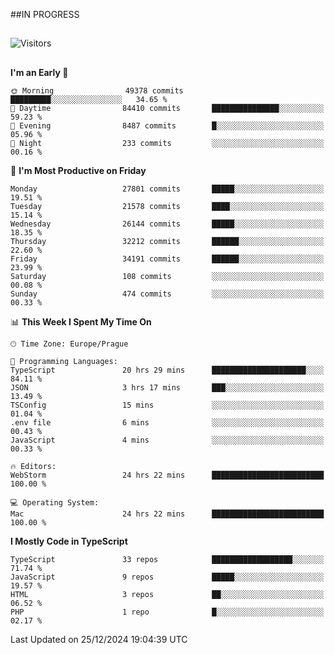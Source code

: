 ##IN PROGRESS
##
![Visitors](https://komarev.com/ghpvc/?username=petrbui&style=for-the-badge&label=Visitors+👀)



##
<!--
[![My GitHub stats](https://github-readme-stats.vercel.app/api?username=petrbui&theme=github_dark)](https://github.com/anuraghazra/github-readme-stats)

[![My wakatime stats](https://github-readme-stats.vercel.app/api/wakatime?username=petrbui&theme=github_dark)](https://github.com/anuraghazra/github-readme-stats)
-->
<!--START_SECTION:waka-->
**I'm an Early 🐤** 

```text
🌞 Morning                49378 commits       █████████░░░░░░░░░░░░░░░░   34.65 % 
🌆 Daytime                84410 commits       ███████████████░░░░░░░░░░   59.23 % 
🌃 Evening                8487 commits        █░░░░░░░░░░░░░░░░░░░░░░░░   05.96 % 
🌙 Night                  233 commits         ░░░░░░░░░░░░░░░░░░░░░░░░░   00.16 % 
```
📅 **I'm Most Productive on Friday** 

```text
Monday                   27801 commits       █████░░░░░░░░░░░░░░░░░░░░   19.51 % 
Tuesday                  21578 commits       ████░░░░░░░░░░░░░░░░░░░░░   15.14 % 
Wednesday                26144 commits       █████░░░░░░░░░░░░░░░░░░░░   18.35 % 
Thursday                 32212 commits       ██████░░░░░░░░░░░░░░░░░░░   22.60 % 
Friday                   34191 commits       ██████░░░░░░░░░░░░░░░░░░░   23.99 % 
Saturday                 108 commits         ░░░░░░░░░░░░░░░░░░░░░░░░░   00.08 % 
Sunday                   474 commits         ░░░░░░░░░░░░░░░░░░░░░░░░░   00.33 % 
```


📊 **This Week I Spent My Time On** 

```text
🕑︎ Time Zone: Europe/Prague

💬 Programming Languages: 
TypeScript               20 hrs 29 mins      █████████████████████░░░░   84.11 % 
JSON                     3 hrs 17 mins       ███░░░░░░░░░░░░░░░░░░░░░░   13.49 % 
TSConfig                 15 mins             ░░░░░░░░░░░░░░░░░░░░░░░░░   01.04 % 
.env file                6 mins              ░░░░░░░░░░░░░░░░░░░░░░░░░   00.43 % 
JavaScript               4 mins              ░░░░░░░░░░░░░░░░░░░░░░░░░   00.33 % 

🔥 Editors: 
WebStorm                 24 hrs 22 mins      █████████████████████████   100.00 % 

💻 Operating System: 
Mac                      24 hrs 22 mins      █████████████████████████   100.00 % 
```

**I Mostly Code in TypeScript** 

```text
TypeScript               33 repos            ██████████████████░░░░░░░   71.74 % 
JavaScript               9 repos             █████░░░░░░░░░░░░░░░░░░░░   19.57 % 
HTML                     3 repos             ██░░░░░░░░░░░░░░░░░░░░░░░   06.52 % 
PHP                      1 repo              █░░░░░░░░░░░░░░░░░░░░░░░░   02.17 % 
```




 Last Updated on 25/12/2024 19:04:39 UTC
<!--END_SECTION:waka-->
